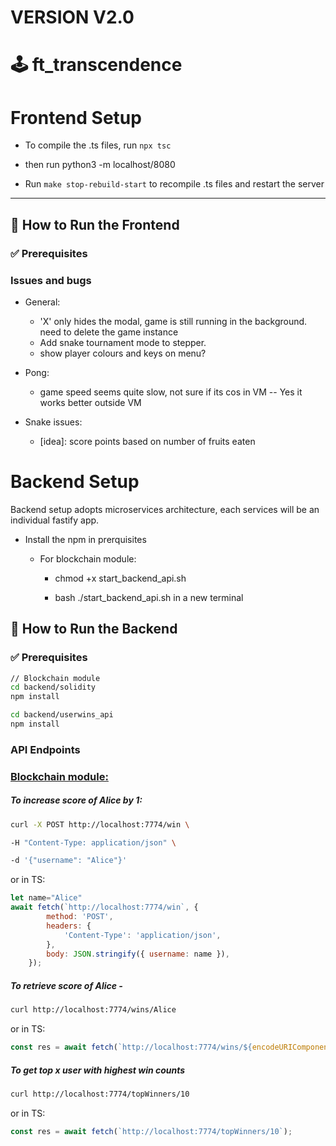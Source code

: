 # VERSION V2.0

# 🕹️ ft_transcendence

# 

# Frontend Setup

- To compile the .ts files, run `npx tsc`

- then run python3 -m localhost/8080

- Run `make stop-rebuild-start` to recompile .ts files and restart the server

---

## 🚀 How to Run the Frontend

### ✅ Prerequisites

### Issues and bugs

- General:
  
  - 'X' only hides the modal, game is still running in the background. need to delete the game instance
  - Add snake tournament mode to stepper.
  - show player colours and keys on menu?

- Pong:
  
  - game speed seems quite slow, not sure if its cos in VM -- Yes it works better outside VM

- Snake issues:
  
  - [idea]: score points based on number of fruits eaten



# Backend Setup

Backend setup adopts microservices architecture, each services will be an individual fastify app.

- Install the npm in prerquisites
  
  - For blockchain module:
    
    - chmod +x start_backend_api.sh
    
    - bash ./start_backend_api.sh in a new terminal

## 🚀 How to Run the Backend

### ✅ Prerequisites

```bash
// Blockchain module
cd backend/solidity
npm install

cd backend/userwins_api
npm install

```

### API Endpoints

### <u>Blockchain module:</u>

##### To increase score of Alice by 1:

```bash
curl -X POST http://localhost:7774/win \

-H "Content-Type: application/json" \

-d '{"username": "Alice"}'
```

or in TS:

```javascript
let name="Alice"
await fetch(`http://localhost:7774/win`, {
		method: 'POST',
		headers: {
			'Content-Type': 'application/json',
		},
		body: JSON.stringify({ username: name }),
	});
```

##### To retrieve score of Alice -

```bash
curl http://localhost:7774/wins/Alice
```

or in TS:

```typescript
const res = await fetch(`http://localhost:7774/wins/${encodeURIComponent(name)}`);
```

##### To get top x user with highest win counts

```bash
curl http://localhost:7774/topWinners/10
```

or in TS:

```typescript
const res = await fetch(`http://localhost:7774/topWinners/10`);
```
